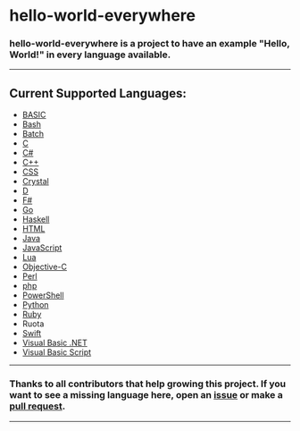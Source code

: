 # hello-world-everywhere
### **hello-world-everywhere** is a project to have an example "Hello, World!" in every language available.
***
## Current Supported Languages:
* [BASIC](https://en.wikipedia.org/wiki/BASIC)
* [Bash](https://en.wikipedia.org/wiki/Bash_(Unix_shell))
* [Batch](https://en.wikipedia.org/wiki/Batch_file)
* [C](https://en.wikipedia.org/wiki/C_(programming_language))
* [C#](https://wikipedia.org/wiki/C_Sharp_(programming_language))
* [C++](https://en.wikipedia.org/wiki/C%2B%2B)
* [CSS](https://en.wikipedia.org/wiki/Cascading_Style_Sheets)
* [Crystal](https://en.wikipedia.org/wiki/Crystal_(programming_language))
* [D](https://en.wikipedia.org/wiki/D_(programming_language))
* [F#](https://en.wikipedia.org/wiki/F_Sharp_(programming_language))
* [Go](https://en.wikipedia.org/wiki/Go_(programming_language))
* [Haskell](https://en.wikipedia.org/wiki/Haskell_(programming_language))
* [HTML](https://en.wikipedia.org/wiki/HTML)
* [Java](https://en.wikipedia.org/wiki/Java_(programming_language))
* [JavaScript](https://en.wikipedia.org/wiki/JavaScript)
* [Lua](https://en.wikipedia.org/wiki/Lua_(programming_language))
* [Objective-C](https://en.wikipedia.org/wiki/Objective-C)
* [Perl](https://en.wikipedia.org/wiki/Perl)
* [php](https://en.wikipedia.org/wiki/PHP)
* [PowerShell](https://en.wikipedia.org/wiki/PowerShell)
* [Python](https://en.wikipedia.org/wiki/Python_(programming_language))
* [Ruby](https://en.wikipedia.org/wiki/Ruby_(programming_language))
* Ruota <no wikipedia entry available :/>
* [Swift](https://en.wikipedia.org/wiki/Swift_(programming_language))
* [Visual Basic .NET](https://en.wikipedia.org/wiki/Visual_Basic_.NET)
* [Visual Basic Script](https://en.wikipedia.org/wiki/VBScript)
***
### Thanks to all contributors that help growing this project. If you want to see a missing language here, open an [issue](https://github.com/ApfelTV/hello-world-everywhere/issues) or make a [pull request](https://github.com/ApfelTV/hello-world-everywhere/pulls).
***
